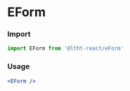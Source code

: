 
# EForm

<!-- STORY -->

### Import

```js
import EForm from '@ltht-react/eForm'
```

### Usage

```jsx
<EForm />
```
  